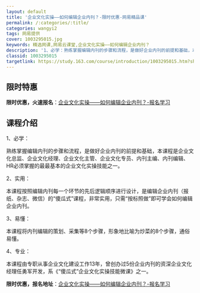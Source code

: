 ```yaml
---
layout: default
title: '企业文化实操——如何编辑企业内刊？-限时优惠-网易精品课'
permalink: /:categories/:title/
categories: wangyi2
tags: 网易提供
cover: 1003295015.jpg
keywords: 精选网课,网易云课堂,企业文化实操——如何编辑企业内刊？
description: '1、必学：熟练掌握编辑内刊的步骤和流程，是做好企业内刊的前提和基础，本课程是企业文化总监、企业文化经理、企业文化主管、企'
classid: 1003295015
targetlink: https://study.163.com/course/introduction/1003295015.htm?share=1&shareId=1025206652&utm_campaign=share&utm_medium=iphoneShare&utm_source=&utm_u=1025206652
---
```


## 限时特惠

**限时优惠，火速报名**：[企业文化实操——如何编辑企业内刊？-报名学习](https://study.163.com/course/introduction/1003295015.htm?share=1&shareId=1025206652&utm_campaign=share&utm_medium=iphoneShare&utm_source=&utm_u=1025206652)

## 课程介绍

1、必学：

熟练掌握编辑内刊的步骤和流程，是做好企业内刊的前提和基础，本课程是企业文化总监、企业文化经理、企业文化主管、企业文化专员、内刊主编、内刊编辑、HR必须掌握的最最基本的企业文化实操技能之一。



2、实用：

本课程按照编辑内刊每一个环节的先后逻辑顺序进行设计，是编辑企业内刊（报纸、杂志、微信）的“傻瓜式”课程，非常实用，只需“按标照做”即可学会如何编辑企业内刊。



3、易懂：

本课程将内刊编辑的策划、采集等8个步骤，形象地比喻为炒菜的8个步骤，通俗易懂。



4、专业：

本课程由专职从事企业文化建设工作13年，曾创办过5份企业内刊的资深企业文化经理任勇军开发，系《“傻瓜式”企业文化实操技能微课》之一。

**限时优惠，报名地址**：[企业文化实操——如何编辑企业内刊？-报名学习](https://study.163.com/course/introduction/1003295015.htm?share=1&shareId=1025206652&utm_campaign=share&utm_medium=iphoneShare&utm_source=&utm_u=1025206652)

